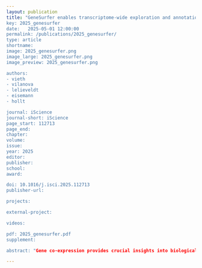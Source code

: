 ```yaml
---
layout: publication
title: "GeneSurfer enables transcriptome-wide exploration and annotation of gene co-expression modules in 3D spatial transcriptomics data
key: 2025_genesurfer
date:   2025-05-01 12:00:00
permalink: /publications/2025_genesurfer/
type: article
shortname: 
image: 2025_genesurfer.png
image_large: 2025_genesurfer.png
image_preview: 2025_genesurfer.png

authors:
- vieth
- vilanova
- lelieveldt
- eisemann
- hollt

journal: iScience
journal-short: iScience
page_start: 112713
page_end: 
chapter:
volume: 
issue: 
year: 2025
editor:
publisher:
school:
award:

doi: 10.1016/j.isci.2025.112713
publisher-url:

projects:

external-project:

videos:

pdf: 2025_genesurfer.pdf
supplement:

abstract: "Gene co-expression provides crucial insights into biological functions, however, there is a lack of exploratory analysis tools for localized gene co-expression in large-scale datasets. We present GeneSurfer, an interactive interface designed to explore localized transcriptome-wide gene co-expression patterns in the 3D spatial domain. Key features of GeneSurfer include transcriptome-wide gene filtering and gene clustering based on spatial local co-expression within transcriptomically similar cells, multi-slice 3D rendering of average expression of gene clusters, and on-the-fly Gene Ontology term annotation of co-expressed gene sets. Additionally, GeneSurfer offers multiple linked views for investigating individual genes or gene co-expression in the spatial domain at each exploration stage. Demonstrating its utility with both spatially resolved transcriptomics and single-cell RNA sequencing data from the Allen Brain Cell Atlas, GeneSurfer effectively identifies and annotates localized transcriptome-wide co-expression, providing biological insights and facilitating hypothesis generation and validation."

---
```

